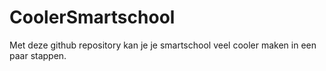 # CoolerSmartschool
Met deze github repository kan je je smartschool veel cooler maken in een paar stappen.
